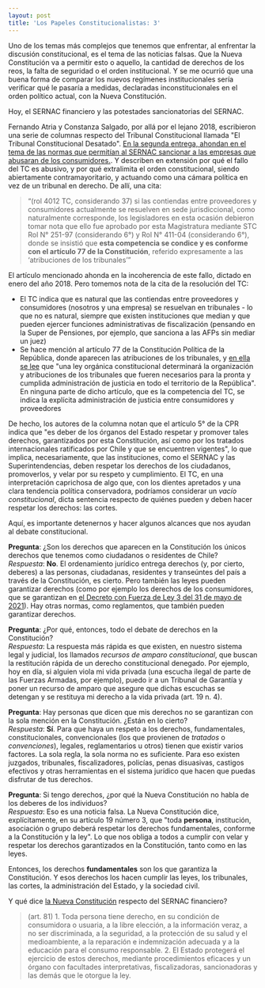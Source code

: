 ```yaml
---
layout: post
title: 'Los Papeles Constitucionalistas: 3'
---
```

Uno de los temas más complejos que tenemos que enfrentar, al enfrentar la discusión constitucional, es el tema de las noticias falsas. Que la Nueva Constitución va a permitir esto o aquello, la cantidad de derechos de los reos, la falta de seguridad o el orden institucional. Y se me ocurrió que una buena forma de comparar los nuevos regímenes institucionales sería verificar qué le pasaría a medidas, declaradas inconstitucionales en el orden político actual, con la Nueva Constitución.

Hoy, el SERNAC financiero y las potestades sancionatorias del SERNAC.

<!--more-->

Fernando Atria y Constanza Salgado, por allá por el lejano 2018, escribieron una serie de columnas respecto del Tribunal Constitucional llamada "El Tribunal Constitucional Desatado". [En la segunda entrega, ahondan en el tema de las normas que permitían al SERNAC sancionar a las empresas que abusaran de los consumidores.](https://www.elmostrador.cl/noticias/opinion/2018/01/25/la-constitucion-protege-el-abuso/). Y describen en extensión por qué el fallo del TC es abusivo, y por qué extralimita el orden constitucional, siendo abiertamente contramayoritario, y actuando como una cámara política en vez de un tribunal en derecho. De allí, una cita:

> “(rol 4012 TC, considerando 37) si las contiendas entre proveedores y consumidores actualmente se resuelven en sede jurisdiccional, como naturalmente corresponde, los legisladores en esta ocasión debieron tomar nota que ello fue aprobado por esta Magistratura mediante STC Rol N° 251-97 (considerando 6°) y Rol N° 411-04 (considerando 6°), donde se insistió que **esta competencia se condice y es conforme con el artículo 77 de la Constitución**, referido expresamente a las ‘atribuciones de los tribunales’”

El artículo mencionado ahonda en la incoherencia de este fallo, dictado en enero del año 2018. Pero tomemos nota de la cita de la resolución del TC:

* El TC indica que es natural que las contiendas entre proveedores y consumidores (nosotros y una empresa) se resuelvan en tribunales - lo que no es natural, siempre que existen instituciones que median y que pueden ejercer funciones administrativas de fiscalización (pensando en la Super de Pensiones, por ejemplo, que sanciona a las AFPs sin mediar un juez)
* Se hace mención al artículo 77 de la Constitución Política de la República, donde aparecen las atribuciones de los tribunales, y [en ella se lee](https://www.camara.cl/camara/doc/leyes_normas/constitucion.pdf) que "una ley orgánica constitucional determinará la organización y atribuciones de los tribunales que fueren necesarios para la pronta y cumplida administración de justicia en todo el territorio de la República". En ninguna parte de dicho artículo, que es la competencia del TC, se indica la explícita administración de justicia entre consumidores y proveedores

De hecho, los autores de la columna notan que el artículo 5° de la CPR indica que "es deber de los órganos del Estado respetar y promover tales derechos, garantizados por esta Constitución, así como por los tratados internacionales ratificados por Chile y que se encuentren vigentes", lo que implica, necesariamente, que las instituciones, como el SERNAC y las Superintendencias, deben respetar los derechos de los ciudadanos, promoverlos, y velar por su respeto y cumplimiento. El TC, en una interpretación caprichosa de algo que, con los dientes apretados y una clara tendencia política conservadora, podríamos considerar un _vacío constitucional_, dicta sentencia respecto de quiénes pueden y deben hacer respetar los derechos: las cortes.

Aquí, es importante detenernos y hacer algunos alcances que nos ayudan al debate constitucional.

**Pregunta**: ¿Son los derechos que aparecen en la Constitución los únicos derechos que tenemos como ciudadanos o residentes de Chile?<br>
_Respuesta_: **No**. El ordenamiento jurídico entrega derechos (y, por cierto, deberes) a las personas, ciudadanas, residentes y transeúntes del país a través de la Constitución, es cierto. Pero también las leyes pueden garantizar derechos (como por ejemplo los derechos de los consumidores, que se garantizan en [el Decreto con Fuerza de Ley 3 del 31 de mayo de 2021](https://www.bcn.cl/leychile/navegar?idNorma=1160403)). Hay otras normas, como reglamentos, que también pueden garantizar derechos.


**Pregunta**: ¿Por qué, entonces, todo el debate de derechos en la Constitución?<br>
_Respuesta_: La respuesta más rápida es que existen, en nuestro sistema legal y judicial, los llamados _recursos de amparo constitucional_, que buscan la restitución rápida de un derecho constitucional denegado. Por ejemplo, hoy en día, si alguien viola mi vida privada (una escucha ilegal de parte de las Fuerzas Armadas, por ejemplo), puedo ir a un Tribunal de Garantía y poner un recurso de amparo que asegure que dichas escuchas se detengan y se restituya mi derecho a la vida privada (art. 19 n. 4).

**Pregunta**: Hay personas que dicen que mis derechos no se garantizan con la sola mención en la Constitución. ¿Están en lo cierto?<br>
_Respuesta_: **Sí**. Para que haya un respeto a los derechos, fundamentales, constitucionales, convencionales (los que provienen de _tratados_ o _convenciones_), legales, reglamentarios u otros) tienen que existir varios factores. La sola regla, la sola norma no es suficiente. Para eso existen juzgados, tribunales, fiscalizadores, policías, penas disuasivas, castigos efectivos y otras herramientas en el sistema jurídico que hacen que puedas disfrutar de tus derechos.

**Pregunta**: Si tengo derechos, ¿por qué la Nueva Constitución no habla de los deberes de los individuos?<br>
_Respuesta_: Eso es una noticia falsa. La Nueva Constitución dice, explícitamente, en su artículo 19 número 3, que "toda **persona**, institución, asociación o grupo deberá respetar los derechos fundamentales, conforme a la Constitución y la ley". Lo que nos obliga a todos a cumplir con velar y respetar los derechos garantizados en la Constitución, tanto como en las leyes.

Entonces, los derechos **fundamentales** son los que garantiza la Constitución. Y esos derechos los hacen cumplir las leyes, los tribunales, las cortes, la administración del Estado, y la sociedad civil.

Y qué dice [la Nueva Constitución](https://www.chileconvencion.cl/wp-content/uploads/2022/07/Texto-CPR-2022.pdf) respecto del SERNAC financiero?

> (art. 81) 1. Toda persona tiene derecho, en su condición de consumidora o usuaria, a la libre elección, a la información veraz, a no ser discriminada, a la seguridad, a la protección de su salud y el medioambiente, a la reparación e indemnización adecuada y a la educación para el consumo responsable.
> 2. El Estado protegerá el ejercicio de estos derechos, mediante procedimientos eficaces y un órgano con facultades interpretativas, fiscalizadoras, sancionadoras y las demás que le otorgue la ley.

